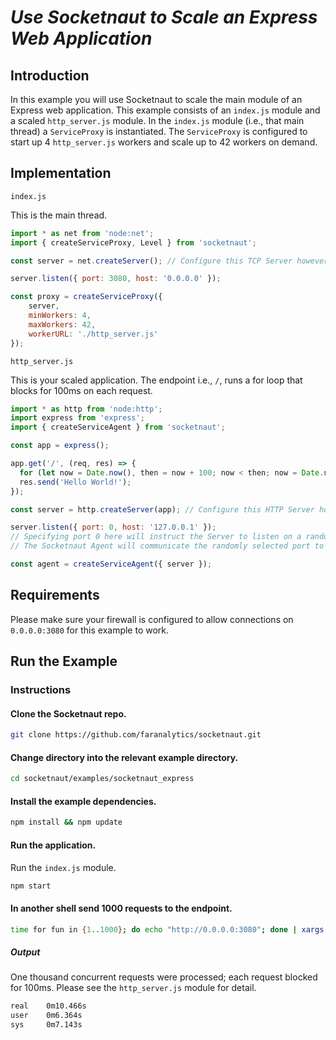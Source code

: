 # *Use Socketnaut to Scale an Express Web Application*

## Introduction

In this example you will use Socketnaut to scale the main module of an Express web application.  This example consists of an `index.js` module and a scaled `http_server.js` module.  In the `index.js` module (i.e., that main thread) a `ServiceProxy` is instantiated.  The `ServiceProxy` is configured to start up 4 `http_server.js` workers and scale up to 42 workers on demand.

## Implementation

`index.js`

This is the main thread.
```js
import * as net from 'node:net';
import { createServiceProxy, Level } from 'socketnaut';

const server = net.createServer(); // Configure this TCP Server however you choose.

server.listen({ port: 3080, host: '0.0.0.0' });

const proxy = createServiceProxy({
    server,
    minWorkers: 4,
    maxWorkers: 42,
    workerURL: './http_server.js'
});
```

`http_server.js`

This is your scaled application. The endpoint i.e., `/`, runs a for loop that blocks for 100ms on each request.
```js
import * as http from 'node:http';
import express from 'express';
import { createServiceAgent } from 'socketnaut';

const app = express();

app.get('/', (req, res) => {
  for (let now = Date.now(), then = now + 100; now < then; now = Date.now()); // Block for 100 milliseconds.
  res.send('Hello World!');
});

const server = http.createServer(app); // Configure this HTTP Server however you choose.

server.listen({ port: 0, host: '127.0.0.1' });
// Specifying port 0 here will instruct the Server to listen on a random port.  
// The Socketnaut Agent will communicate the randomly selected port to the ServiceProxy.

const agent = createServiceAgent({ server });
```

## Requirements

Please make sure your firewall is configured to allow connections on `0.0.0.0:3080` for this example to work.

## Run the Example

### Instructions

#### Clone the Socketnaut repo.

```bash
git clone https://github.com/faranalytics/socketnaut.git
```

#### Change directory into the relevant example directory.

```bash
cd socketnaut/examples/socketnaut_express
```

#### Install the example dependencies.

```bash
npm install && npm update
```

#### Run the application.

Run the `index.js` module.
```bash
npm start
```

#### In another shell send 1000 requests to the endpoint.

```bash
time for fun in {1..1000}; do echo "http://0.0.0.0:3080"; done | xargs -n1 -P1000 curl
```

##### Output

One thousand concurrent requests were processed; each request blocked for 100ms. Please see the `http_server.js` module for detail.
```bash
real    0m10.466s
user    0m6.364s
sys     0m7.143s
```